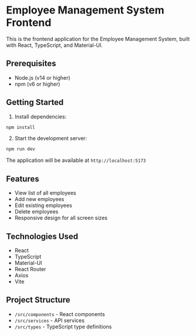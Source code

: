 # Employee Management System Frontend

This is the frontend application for the Employee Management System, built with React, TypeScript, and Material-UI.

## Prerequisites

- Node.js (v14 or higher)
- npm (v6 or higher)

## Getting Started

1. Install dependencies:
```bash
npm install
```

2. Start the development server:
```bash
npm run dev
```

The application will be available at `http://localhost:5173`

## Features

- View list of all employees
- Add new employees
- Edit existing employees
- Delete employees
- Responsive design for all screen sizes

## Technologies Used

- React
- TypeScript
- Material-UI
- React Router
- Axios
- Vite

## Project Structure

- `/src/components` - React components
- `/src/services` - API services
- `/src/types` - TypeScript type definitions
